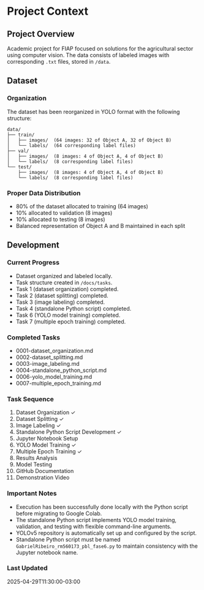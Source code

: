# Project Context

## Project Overview

Academic project for FIAP focused on solutions for the agricultural sector using computer vision. The data consists of labeled images with corresponding `.txt` files, stored in `/data`.

## Dataset

### Organization

The dataset has been reorganized in YOLO format with the following structure:

```plaintext
data/  
├── train/  
│   ├── images/  (64 images: 32 of Object A, 32 of Object B)  
│   └── labels/  (64 corresponding label files)  
├── val/  
│   ├── images/  (8 images: 4 of Object A, 4 of Object B)  
│   └── labels/  (8 corresponding label files)  
└── test/  
    ├── images/  (8 images: 4 of Object A, 4 of Object B)  
    └── labels/  (8 corresponding label files)  
```

### Proper Data Distribution

- 80% of the dataset allocated to training (64 images)  
- 10% allocated to validation (8 images)  
- 10% allocated to testing (8 images)  
- Balanced representation of Object A and B maintained in each split  

## Development

### Current Progress

- Dataset organized and labeled locally.
- Task structure created in `/docs/tasks`.
- Task 1 (dataset organization) completed.
- Task 2 (dataset splitting) completed.
- Task 3 (image labeling) completed.
- Task 4 (standalone Python script) completed.
- Task 6 (YOLO model training) completed.
- Task 7 (multiple epoch training) completed.

### Completed Tasks

- 0001-dataset_organization.md
- 0002-dataset_splitting.md
- 0003-image_labeling.md
- 0004-standalone_python_script.md
- 0006-yolo_model_training.md
- 0007-multiple_epoch_training.md

### Task Sequence

1. Dataset Organization ✓
2. Dataset Splitting ✓
3. Image Labeling ✓
4. Standalone Python Script Development ✓
5. Jupyter Notebook Setup
6. YOLO Model Training ✓
7. Multiple Epoch Training ✓
8. Results Analysis
9. Model Testing
10. GitHub Documentation
11. Demonstration Video

### Important Notes

- Execution has been successfully done locally with the Python script before migrating to Google Colab.
- The standalone Python script implements YOLO model training, validation, and testing with flexible command-line arguments.
- YOLOv5 repository is automatically set up and configured by the script.
- Standalone Python script must be named `GabrielRibeiro_rm560173_pbl_fase6.py` to maintain consistency with the Jupyter notebook name.

### Last Updated

2025-04-29T11:30:00-03:00
